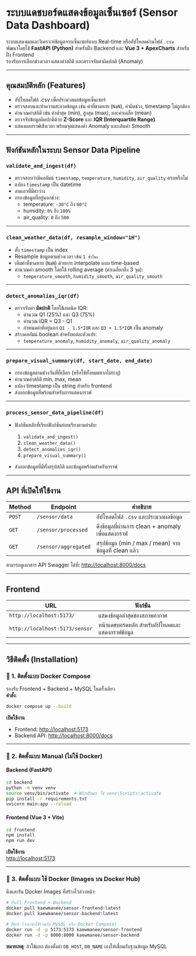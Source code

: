 # ระบบแดชบอร์ดแสดงข้อมูลเซ็นเซอร์ (Sensor Data Dashboard)

ระบบแสดงผลและวิเคราะห์ข้อมูลจากเซ็นเซอร์แบบ Real-time หรืออัปโหลดผ่านไฟล์ `.csv`  
พัฒนาโดยใช้ **FastAPI (Python)** สำหรับฝั่ง Backend และ **Vue 3 + ApexCharts** สำหรับฝั่ง Frontend  
รองรับการเลือกช่วงเวลา แสดงค่าสถิติ และตรวจจับค่าผิดปกติ (Anomaly)

---

## คุณสมบัติหลัก (Features)

-  อัปโหลดไฟล์ .csv เพื่อประมวลผลข้อมูลเซ็นเซอร์
-  ตรวจสอบและทำความสะอาดข้อมูล เช่น ค่าที่ขาดหาย (`NaN`), ค่าผิดช่วง, timestamp ไม่ถูกต้อง
-  คำนวณค่าสถิติ เช่น ค่าต่ำสุด (min), สูงสุด (max), และค่าเฉลี่ย (mean)
-  ตรวจจับข้อมูลผิดปกติด้วย **Z-Score** และ **IQR (Interquartile Range)**
-  แสดงผลกราฟเชิงเวลา พร้อมจุดแสดงค่า Anomaly และเส้นค่า Smooth

---

##  ฟังก์ชันหลักในระบบ Sensor Data Pipeline

###  `validate_and_ingest(df)`
- ตรวจสอบว่ามีคอลัมน์ `timestamp`, `temperature`, `humidity`, `air_quality` ครบหรือไม่
- แปลง `timestamp` เป็น datetime
- ลบแถวที่มีค่าว่าง
- กรองข้อมูลที่อยู่นอกช่วง:
  - temperature: `-30°C` ถึง `60°C`
  - humidity: `0%` ถึง `100%`
  - air_quality: `0` ถึง `500`

---

###  `clean_weather_data(df, resample_window="1H")`
- ตั้ง `timestamp` เป็น index
- Resample ข้อมูลตามช่วงเวลา เช่น `1 ชั่วโมง`
- เติมค่าที่ขาดหาย (`NaN`) ด้วยการ interpolate แบบ time-based
- คำนวณค่า smooth โดยใช้ rolling average (ค่าเฉลี่ยกลิ้ง 3 จุด):
  - `temperature_smooth`, `humidity_smooth`, `air_quality_smooth`

---

###  `detect_anomalies_iqr(df)`
- ตรวจจับค่า **ผิดปกติ** โดยใช้เทคนิค IQR:
  - คำนวณ Q1 (25%) และ Q3 (75%)
  - คำนวณ IQR = Q3 - Q1
  - กำหนดค่าที่อยู่นอก `Q1 - 1.5*IQR` และ `Q3 + 1.5*IQR` เป็น anomaly
- สร้างคอลัมน์ boolean สำหรับแต่ละตัวแปร:
  - `temperature_anomaly`, `humidity_anomaly`, `air_quality_anomaly`

---

###  `prepare_visual_summary(df, start_date, end_date)`
- กรองข้อมูลตามช่วงวันที่ที่เลือก (หรือใช้ทั้งหมดหากไม่ระบุ)
- คำนวณค่าสถิติ min, max, mean
- แปลง timestamp เป็น string สำหรับ frontend
- ส่งออกข้อมูลที่พร้อมสำหรับการแสดงกราฟ

---

###  `process_sensor_data_pipeline(df)`
- ฟังก์ชันหลักที่เรียกฟังก์ชันย่อยเรียงตามลำดับ:
  1. `validate_and_ingest()`
  2. `clean_weather_data()`
  3. `detect_anomalies_iqr()`
  4. `prepare_visual_summary()`

- ส่งออกข้อมูลที่มีทั้งสรุปสถิติ และข้อมูลพร้อมสำหรับกราฟ

---

##  API ที่เปิดให้ใช้งาน

| Method | Endpoint | คำอธิบาย |
|--------|----------|-----------|
| `POST` | `/sensor/data` | อัปโหลดไฟล์ `.csv` และประมวลผลข้อมูล |
| `GET`  | `/sensor/processed` | ดึงข้อมูลที่ผ่านการ clean + anomaly เพื่อแสดงกราฟ |
| `GET`  | `/sensor/aggregated` | สรุปข้อมูล (min / max / mean) จากข้อมูลที่ clean แล้ว |

สามารถดูเอกสาร API Swagger ได้ที่: [http://localhost:8000/docs](http://localhost:8000/docs)

---

##  Frontend

| URL | ฟังก์ชัน |
|-----|----------|
| `http://localhost:5173/` | แสดงข้อมูลล่าสุดของสภาพอากาศ |
| `http://localhost:5173/sensor` | หน้าแดชบอร์ดหลัก สำหรับอัปโหลดและแสดงกราฟข้อมูล |

---

## วิธีติดตั้ง (Installation)

### 🔹 1. ติดตั้งแบบ **Docker Compose** 

 รองรับ Frontend + Backend + MySQL ในครั้งเดียว  
 **คำสั่ง**:
```bash
docker compose up --build
```

 **เปิดใช้งาน**  
- Frontend: [http://localhost:5173](http://localhost:5173)  
- Backend API: [http://localhost:8000/docs](http://localhost:8000/docs)

---

### 🔹 2. ติดตั้งแบบ **Manual** (ไม่ใช้ Docker)

####  Backend (FastAPI)
```bash
cd backend
python -m venv venv
source venv/bin/activate  # Windows ใช้ venv\Scripts\activate
pip install -r requirements.txt
uvicorn main:app --reload
```

####  Frontend (Vue 3 + Vite)
```bash
cd frontend
npm install
npm run dev
```

 **เปิดใช้งาน**  
[http://localhost:5173](http://localhost:5173)

---

### 🔹 3. ติดตั้งแบบ **ใช้ Docker (Images บน Docker Hub)**

 ดึงและรัน Docker Images ที่สร้างไว้ล่วงหน้า:
```bash
# Pull Frontend + Backend
docker pull kaewmanee/sensor-frontend:latest
docker pull kaewmanee/sensor-backend:latest

# Run (แนะนำใช้ร่วมกับ MySQL หรือ Docker Compose)
docker run -d -p 5173:5173 kaewmanee/sensor-frontend
docker run -d -p 8000:8000 kaewmanee/sensor-backend
```

 **หมายเหตุ**: ถ้าใช้แยก ต้องตั้งค่า `DB_HOST`, `DB_NAME` เองให้เชื่อมกับฐานข้อมูล MySQL